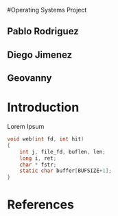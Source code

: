 #Operating Systems Project

## Pablo Rodriguez
## Diego Jimenez
## Geovanny






# Introduction 

Lorem Ipsum
```c
void web(int fd, int hit)
{
	int j, file_fd, buflen, len;
	long i, ret;
	char * fstr;
	static char buffer[BUFSIZE+1];
}
```


# References
